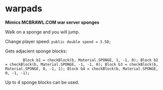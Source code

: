 # warpads
**Mimics MCBRAWL.COM war server sponges**


Walk on a sponge and you will jump.

Change player speed: `public double speed = 3.5D;`

Gets adjacient sponge blocks:


`        Block b1 = checkBlock(b, Material.SPONGE, 1, -1, 0);
        Block b2 = checkBlock(b, Material.SPONGE, -1, -1, 0);
        Block b3 = checkBlock(b, Material.SPONGE, 0, -1, 1);
        Block b4 = checkBlock(b, Material.SPONGE, 0, -1, -1);`

Up to 4 sponge blocks can be used.

